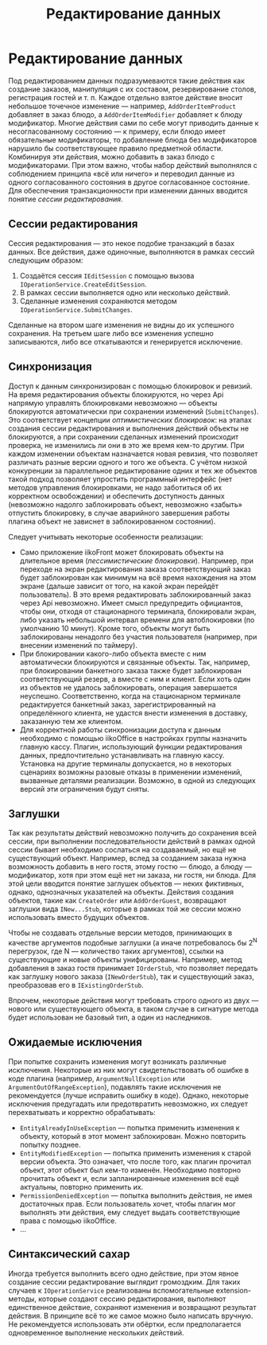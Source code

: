 ﻿---
title: Редактирование данных
layout: basic
---

# Редактирование данных #

Под редактированием данных подразумеваются такие действия как создание заказов, манипуляция с их составом, резервирование столов, регистрация гостей и т. п. Каждое отдельно взятое действие вносит небольшое точечное изменение — например, `AddOrderItemProduct` добавляет в заказ блюдо, а `AddOrderItemModifier` добавляет к блюду модификатор. Многие действия сами по себе могут приводить данные к несогласованному состоянию — к примеру, если блюдо имеет обязательные модификаторы, то добавление блюда без модификаторов нарушило бы соответствующее правило предметной области. Комбинируя эти действия, можно добавить в заказ блюдо с модификаторами. При этом важно, чтобы набор действий выполнялся с соблюдением принципа «всё или ничего» и переводил данные из одного согласованного состояния в другое согласованное состояние. Для обеспечения транзакционности при изменении данных вводится понятие *сессии редактирования*. 

## Сессии редактирования ##
Сессия редактирования — это некое подобие транзакций в базах данных. Все действия, даже одиночные, выполняются в рамках сессий следующим образом:

1. Создаётся сессия `IEditSession` с помощью вызова `IOperationService.CreateEditSession`.
2. В рамках сессии выполняется одно или несколько действий.
3. Сделанные изменения сохраняются методом `IOperationService.SubmitChanges`.

Сделанные на втором шаге изменения не видны до их успешного сохранения. На третьем шаге либо все изменения успешно записываются, либо все откатываются и генерируется исключение. 

## Синхронизация ##
Доступ к данным синхронизирован с помощью блокировок и ревизий. На время редактирования объекты блокируются, но через Api напрямую управлять блокировками невозможно — объекты блокируются автоматически при сохранении изменений (`SubmitChanges`). Это соответствует концепции *оптимистических блокировок*: на этапах создания сессии редактирования и выполнения действий объекты не блокируются, а при сохранении сделанных изменений происходит проверка, не изменились ли они в это же время кем-то другим. При каждом изменении объектам назначается новая ревизия, что позволяет различать разные версии одного и того же объекта. С учётом низкой конкуренции за параллельное редактирование одних и тех же объектов такой подход позволяет упростить программный интерфейс (нет методов управления блокировками, не надо заботиться об их корректном освобождении) и обеспечить доступность данных (невозможно надолго заблокировать объект, невозможно «забыть» отпустить блокировку, в случае аварийного завершения работы плагина объект не зависнет в заблокированном состоянии).

Следует учитывать некоторые особенности реализации:

- Само приложение iikoFront может блокировать объекты на длительное время (*пессимистические блокировки*). Например, при переходе на экран редактирования заказа соответствующий заказ будет заблокирован как минимум на всё время нахождения на этом экране (дальше зависит от того, на какой экран перейдёт пользователь). В это время редактировать заблокированный заказ через Api невозможно. Имеет смысл предупредить официантов, чтобы они, отходя от стационарного терминала, блокировали экран, либо указать небольшой интервал времени для автоблокировки (по умолчанию 10 минут). Кроме того, объекты могут быть заблокированы ненадолго без участия пользователя (например, при внесении изменений по таймеру).
- При блокировании какого-либо объекта вместе с ним автоматически блокируются и связанные объекты. Так, например, при блокировании банкетного заказа также будет заблокирован соответствующий резерв, а вместе с ним и клиент. Если хоть один из объектов не удалось заблокировать, операция завершается неуспешно. Соответственно, когда на стационарном терминале редактируется банкетный заказ, зарегистрированный на определённого клиента, не удастся внести изменения в доставку, заказанную тем же клиентом.
- Для корректной работы синхронизации доступа к данным необходимо с помощью iikoOffice в настройках группы назначить главную кассу. Плагин, использующий функции редактирования данных, предпочтительно устанавливать на главную кассу. Установка на другие терминалы допускается, но в некоторых сценариях возможны разовые отказы в применении изменений, вызванные деталями реализации. Возможно, в одной из следующих версий эти ограничения будут сняты.

## Заглушки ##
Так как результаты действий невозможно получить до сохранения всей сессии, при выполнении последовательности действий в рамках одной сессии бывает необходимо сослаться на создаваемый, но ещё не существующий объект. Например, вслед за созданием заказа нужна возможность добавить в него гостя, этому гостю — блюдо, а блюду — модификатор, хотя при этом ещё нет ни заказа, ни гостя, ни блюда. Для этой цели вводится понятие заглушек объектов — неких фиктивных, однако, однозначных указателей на объекты. Действия создания объектов, такие как `CreateOrder` или `AddOrderGuest`, возвращают заглушки вида `INew...Stub`, которые в рамках той же сессии можно использовать вместо будущих объектов.

Чтобы не создавать отдельные версии методов, принимающих в качестве аргументов подобные заглушки (а иначе потребовалось бы 2<sup>N</sup> перегрузок, где N — количество таких аргументов), ссылки на существующие и новые объекты унифицированы. Например, метод добавления в заказ гостя принимает `IOrderStub`, что позволяет передать как заглушку нового заказа (`INewOrderStub`), так и существующий заказ, преобразовав его в `IExistingOrderStub`. 

Впрочем, некоторые действия могут требовать строго одного из двух — нового или существующего объекта, в таком случае в сигнатуре метода будет использован не базовый тип, а один из наследников.

## Ожидаемые исключения ##
При попытке сохранить изменения могут возникать различные исключения. Некоторые из них могут свидетельствовать об ошибке в коде плагина (например, `ArgumentNullException` или `ArgumentOutOfRangeException`), подавлять такие исключения не рекомендуется (лучше исправить ошибку в коде). Однако, некоторые исключения предугадать или предотвратить невозможно, их следует перехватывать и корректно обрабатывать: 

- `EntityAlreadyInUseException` — попытка применить изменения к объекту, который в этот момент заблокирован. Можно повторить попытку позднее.
- `EntityModifiedException` — попытка применить изменения к старой версии объекта. Это означает, что после того, как плагин прочитал объект, этот объект был кем-то изменён. Необходимо повторно прочитать объект и, если запланированные изменения всё ещё актуальны, повторно применить их.
- `PermissionDeniedException` — попытка выполнить действия, не имея достаточных прав. Если пользователь хочет, чтобы плагин мог выполнять эти действия, ему следует выдать соответствующие права с помощью iikoOffice.
- ...
 
## Синтаксический сахар ##
Иногда требуется выполнить всего одно действие, при этом явное создание сессии редактирование выглядит громоздким. Для таких случаев к `IOperationService` реализованы вспомогательные extension-методы, которые создают сессию редактирования, выполняют единственное действие, сохраняют изменения и возвращают результат действия. В принципе всё то же самое можно было написать вручную. Не рекомендуется использовать эти обёртки, если предполагается одновременное выполнение нескольких действий.
